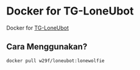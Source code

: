 # Docker for TG-LoneUbot
Docker for [TG-LoneUbot](https://github.com/W29F/TG-LoneUbot)

## Cara Menggunakan?
```
docker pull w29f/loneubot:lonewolfie
```